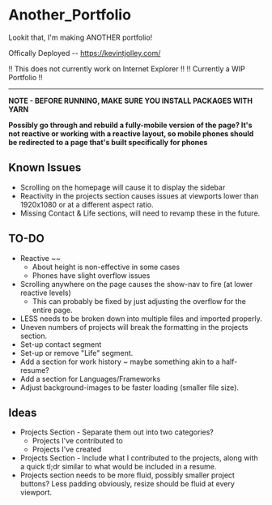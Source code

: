 # Another_Portfolio

Lookit that, I'm making ANOTHER portfolio!

Offically Deployed -- https://kevintjolley.com/

!! This does not currently work on Internet Explorer !!
!! Currently a WIP Portfolio !!

---

**NOTE - BEFORE RUNNING, MAKE SURE YOU INSTALL PACKAGES WITH YARN**

**Possibly go through and rebuild a fully-mobile version of the page? It's not reactive or working with a reactive layout, so mobile phones should be redirected to a page that's built specifically for phones**

## Known Issues

- Scrolling on the homepage will cause it to display the sidebar
- Reactivity in the projects section causes issues at viewports lower than 1920x1080 or at a different aspect ratio.
- Missing Contact & Life sections, will need to revamp these in the future.

## TO-DO

- Reactive ~~
  - About height is non-effective in some cases
  - Phones have slight overflow issues
- Scrolling anywhere on the page causes the show-nav to fire (at lower reactive levels)
  - This can probably be fixed by just adjusting the overflow for the entire page.
- LESS needs to be broken down into multiple files and imported properly.
- Uneven numbers of projects will break the formatting in the projects section.
- Set-up contact segment
- Set-up or remove "Life" segment.
- Add a section for work history ~ maybe something akin to a half-resume?
- Add a section for Languages/Frameworks
- Adjust background-images to be faster loading (smaller file size).

## Ideas

- Projects Section - Separate them out into two categories?
  - Projects I've contributed to
  - Projects I've created
- Projects Section - Include what I contributed to the projects, along with a quick tl;dr similar to what would be included in a resume.
- Projects section needs to be more fluid, possibly smaller project buttons? Less padding obviously, resize should be fluid at every viewport.